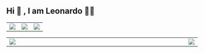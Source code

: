 
<h2>Hi 👋 , I am Leonardo 👨‍💻 </h2> 

 <table  border-bottom"0px" position="center">
  <td>
  <center> <img src="https://img.shields.io/badge/LinkedIn-0077B5?style=for-the-badge&logo=linkedin&logoColor=white"></center>
  </td>
  <td>
   <img src="https://img.shields.io/badge/Instagram-E4405F?style=for-the-badge&logo=instagram&logoColor=white">
  </td>
  <td>
   <img src="https://img.shields.io/badge/GitHub-100000?style=for-the-badge&logo=github&logoColor=white">
  </td>
 </table>
 <table  border-bottom"0px" position="center">
  <td width="600px"> 
   <img src="https://c.tenor.com/3bTxZ4HdrysAAAAC/pixels-neon.gif">
  </td>
 
  <td textAlign="center">
   <img src="https://github-readme-stats.vercel.app/api/top-langs/?username=le0henr1que">
  </td>
 </table>
 

